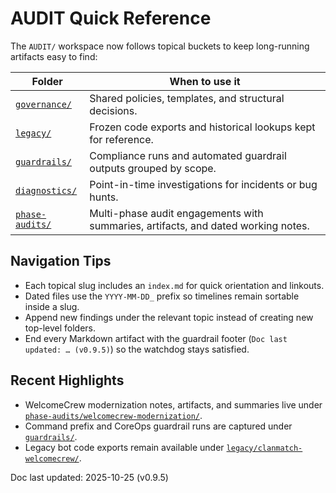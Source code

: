 # AUDIT Quick Reference

The `AUDIT/` workspace now follows topical buckets to keep long-running artifacts easy to
find:

| Folder | When to use it |
| --- | --- |
| [`governance/`](governance/) | Shared policies, templates, and structural decisions. |
| [`legacy/`](legacy/) | Frozen code exports and historical lookups kept for reference. |
| [`guardrails/`](guardrails/) | Compliance runs and automated guardrail outputs grouped by scope. |
| [`diagnostics/`](diagnostics/) | Point-in-time investigations for incidents or bug hunts. |
| [`phase-audits/`](phase-audits/) | Multi-phase audit engagements with summaries, artifacts, and dated working notes. |

## Navigation Tips
- Each topical slug includes an `index.md` for quick orientation and linkouts.
- Dated files use the `YYYY-MM-DD_` prefix so timelines remain sortable inside a slug.
- Append new findings under the relevant topic instead of creating new top-level folders.
- End every Markdown artifact with the guardrail footer (`Doc last updated: … (v0.9.5)`) so
  the watchdog stays satisfied.

## Recent Highlights
- WelcomeCrew modernization notes, artifacts, and summaries live under
  [`phase-audits/welcomecrew-modernization/`](phase-audits/welcomecrew-modernization/).
- Command prefix and CoreOps guardrail runs are captured under
  [`guardrails/`](guardrails/).
- Legacy bot code exports remain available under
  [`legacy/clanmatch-welcomecrew/`](legacy/clanmatch-welcomecrew/).

Doc last updated: 2025-10-25 (v0.9.5)
